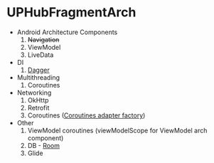 # UPHubFragmentArch
- Android Architecture Components
    1. ~~Navigation~~ 
    2. ViewModel
    3. LiveData
- DI
    1. [Dagger](https://dagger.dev/)
- Multithreading
    1. Coroutines
- Networking
    1. OkHttp
    2. Retrofit
    3. Coroutines ([Coroutines adapter factory](https://github.com/JakeWharton/retrofit2-kotlin-coroutines-adapter))
- Other
    1. ViewModel coroutines (viewModelScope for ViewModel arch component)
    2. DB - [Room](https://developer.android.com/topic/libraries/architecture/room)
    3. Glide
